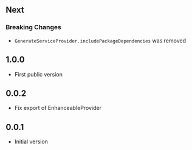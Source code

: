 ## Next

### Breaking Changes

- `GenerateServiceProvider.includePackageDependencies` was removed

## 1.0.0

- First public version

## 0.0.2

- Fix export of EnhanceableProvider
 
## 0.0.1

- Initial version
